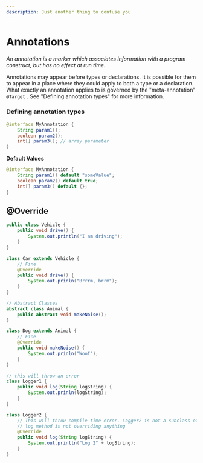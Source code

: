 ```yaml
---
description: Just another thing to confuse you
---
```


# Annotations

_An annotation is a marker which associates information with a program construct, but has no effect at run time._

Annotations may appear before types or declarations. It is possible for them to appear in a place where they could apply to both a type or a declaration. What exactly an annotation applies to is governed by the "meta-annotation" `@Target` . See "Defining annotation types" for more information.

### Defining annotation types

```java
@interface MyAnnotation {
    String param1();
    boolean param2();
    int[] param3(); // array parameter
}
```

**Default Values**

```java
@interface MyAnnotation {
    String param1() default "someValue";
    boolean param2() default true;
    int[] param3() default {};
}
```

## @Override

```java
public class Vehicle {
    public void drive() {
        System.out.println("I am driving");
    }
}

class Car extends Vehicle {
    // Fine
    @Override
    public void drive() {
        System.out.prinln("Brrrm, brrm");
    }
}

// Abstract Classes
abstract class Animal {
    public abstract void makeNoise();
}

class Dog extends Animal {
    // Fine
    @Override
    public void makeNoise() {
        System.out.prinln("Woof");
    }
}

// this will throw an error
class Logger1 {
    public void log(String logString) {
        System.out.prinln(logString);
    }
}

class Logger2 {
    // This will throw compile-time error. Logger2 is not a subclass of Logger1.
    // log method is not overriding anything
    @Override
    public void log(String logString) {
        System.out.println("Log 2" + logString);
    }
}
```



